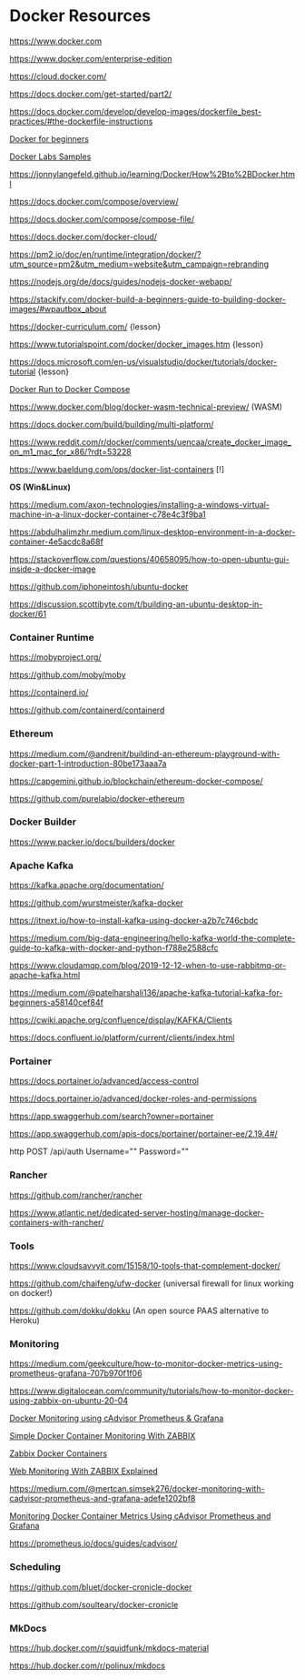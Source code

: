 # Docker Resources

https://www.docker.com

https://www.docker.com/enterprise-edition

https://cloud.docker.com/

https://docs.docker.com/get-started/part2/

https://docs.docker.com/develop/develop-images/dockerfile_best-practices/#the-dockerfile-instructions

[Docker for beginners](https://github.com/docker/labs/tree/master/beginner/)

[Docker Labs Samples](https://docs.docker.com/samples/)

https://jonnylangefeld.github.io/learning/Docker/How%2Bto%2BDocker.html

https://docs.docker.com/compose/overview/

https://docs.docker.com/compose/compose-file/

https://docs.docker.com/docker-cloud/

https://pm2.io/doc/en/runtime/integration/docker/?utm_source=pm2&utm_medium=website&utm_campaign=rebranding

https://nodejs.org/de/docs/guides/nodejs-docker-webapp/

https://stackify.com/docker-build-a-beginners-guide-to-building-docker-images/#wpautbox_about

https://docker-curriculum.com/ {lesson}

https://www.tutorialspoint.com/docker/docker_images.htm {lesson}

https://docs.microsoft.com/en-us/visualstudio/docker/tutorials/docker-tutorial {lesson}

[Docker Run to Docker Compose](https://www.composerize.com/)

https://www.docker.com/blog/docker-wasm-technical-preview/ (WASM)

https://docs.docker.com/build/building/multi-platform/

https://www.reddit.com/r/docker/comments/uencaa/create_docker_image_on_m1_mac_for_x86/?rdt=53228

https://www.baeldung.com/ops/docker-list-containers [!]

**OS (Win&Linux)**

https://medium.com/axon-technologies/installing-a-windows-virtual-machine-in-a-linux-docker-container-c78e4c3f9ba1

https://abdulhalimzhr.medium.com/linux-desktop-environment-in-a-docker-container-4e5acdc8a68f

https://stackoverflow.com/questions/40658095/how-to-open-ubuntu-gui-inside-a-docker-image

https://github.com/iphoneintosh/ubuntu-docker

https://discussion.scottibyte.com/t/building-an-ubuntu-desktop-in-docker/61

### Container Runtime

https://mobyproject.org/

https://github.com/moby/moby

https://containerd.io/

https://github.com/containerd/containerd

### Ethereum

https://medium.com/@andrenit/buildind-an-ethereum-playground-with-docker-part-1-introduction-80be173aaa7a

https://capgemini.github.io/blockchain/ethereum-docker-compose/

https://github.com/purelabio/docker-ethereum

### Docker Builder

https://www.packer.io/docs/builders/docker

### Apache Kafka

https://kafka.apache.org/documentation/

https://github.com/wurstmeister/kafka-docker

https://itnext.io/how-to-install-kafka-using-docker-a2b7c746cbdc

https://medium.com/big-data-engineering/hello-kafka-world-the-complete-guide-to-kafka-with-docker-and-python-f788e2588cfc

https://www.cloudamqp.com/blog/2019-12-12-when-to-use-rabbitmq-or-apache-kafka.html

https://medium.com/@patelharshali136/apache-kafka-tutorial-kafka-for-beginners-a58140cef84f

https://cwiki.apache.org/confluence/display/KAFKA/Clients

https://docs.confluent.io/platform/current/clients/index.html

### Portainer

https://docs.portainer.io/advanced/access-control

https://docs.portainer.io/advanced/docker-roles-and-permissions

https://app.swaggerhub.com/search?owner=portainer

https://app.swaggerhub.com/apis-docs/portainer/portainer-ee/2.19.4#/

http POST <portainer url>/api/auth Username="<admin username>" Password="<adminpassword>"

### Rancher

https://github.com/rancher/rancher

https://www.atlantic.net/dedicated-server-hosting/manage-docker-containers-with-rancher/

### Tools

https://www.cloudsavvyit.com/15158/10-tools-that-complement-docker/

https://github.com/chaifeng/ufw-docker (universal firewall for linux working on docker!)

https://github.com/dokku/dokku (An open source PAAS alternative to Heroku)

### Monitoring

https://medium.com/geekculture/how-to-monitor-docker-metrics-using-prometheus-grafana-707b970f1f06

https://www.digitalocean.com/community/tutorials/how-to-monitor-docker-using-zabbix-on-ubuntu-20-04

[Docker Monitoring using cAdvisor Prometheus & Grafana](https://www.youtube.com/watch?v=Q_tmu5Wte9E)

[Simple Docker Container Monitoring With ZABBIX](https://www.youtube.com/watch?v=QNdsWp_X9-c)

[Zabbix Docker Containers](https://www.youtube.com/watch?v=ScKlF0ICVYA)

[Web Monitoring With ZABBIX Explained](https://www.youtube.com/watch?v=L_J56StHHbg)

https://medium.com/@mertcan.simsek276/docker-monitoring-with-cadvisor-prometheus-and-grafana-adefe1202bf8

[Monitoring Docker Container Metrics Using cAdvisor Prometheus and Grafana](https://www.youtube.com/watch?app=desktop&v=SVIGKcMJ31E)

https://prometheus.io/docs/guides/cadvisor/

### Scheduling

https://github.com/bluet/docker-cronicle-docker

https://github.com/soulteary/docker-cronicle

### MkDocs

https://hub.docker.com/r/squidfunk/mkdocs-material

https://hub.docker.com/r/polinux/mkdocs
